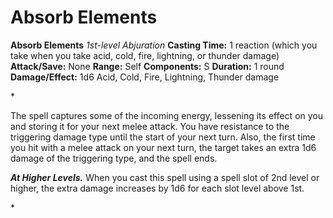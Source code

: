 # Absorb Elements

**Absorb Elements**
_1st-level Abjuration_
**Casting Time:** 1 reaction (which you take when you take acid, cold, fire, lightning, or thunder damage)
**Attack/Save:** None
**Range:** Self
**Components:** S
**Duration:** 1 round
**Damage/Effect:** 1d6 Acid, Cold, Fire, Lightning, Thunder damage

*<p>The spell captures some of the incoming energy, lessening its effect on you and storing it for your next melee attack. You have resistance to the triggering damage type until the start of your next turn. Also, the first time you hit with a melee attack on your next turn, the target takes an extra 1d6 damage of the triggering type, and the spell ends.

*****At Higher Levels.***** When you cast this spell using a spell slot of 2nd level or higher, the extra damage increases by 1d6 for each slot level above 1st.</p>*